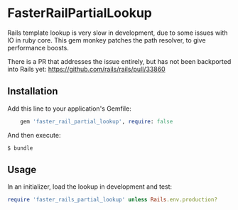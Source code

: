 # FasterRailPartialLookup

Rails template lookup is very slow in development, due to some issues with IO in ruby core. This gem monkey patches
the path resolver, to give performance boosts.

There is a PR that addresses the issue entirely, but has not been backported into Rails yet:
https://github.com/rails/rails/pull/33860

## Installation

Add this line to your application's Gemfile:

```ruby
    gem 'faster_rail_partial_lookup', require: false
```

And then execute:

    $ bundle

## Usage

In an initializer, load the lookup in development and test:

```ruby
require 'faster_rails_partial_lookup' unless Rails.env.production?
```
